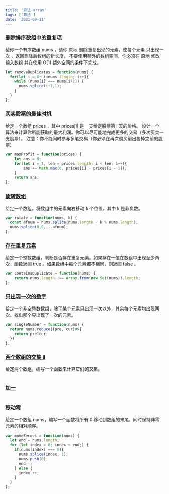 ```yaml
---
title: '算法-array'
tags: ['算法']
date: '2021-09-11'
---
```

### [删除排序数组中的重复项](https://leetcode-cn.com/leetbook/read/top-interview-questions-easy/x2gy9m/)

给你一个有序数组 nums ，请你 原地 删除重复出现的元素，使每个元素 只出现一次 ，返回删除后数组的新长度。
不要使用额外的数组空间，你必须在 原地 修改输入数组 并在使用 O(1) 额外空间的条件下完成。

```js
let removeDuplicates = function(nums) {
  for(let i = 0; i<nums.length; i++){
    while (nums[i] === nums[i+1]) {
      nums.splice(i+1,1);
    }
  }
};
```

### [买卖股票的最佳时机](https://leetcode-cn.com/leetbook/read/top-interview-questions-easy/x2zsx1/)

给定一个数组 prices ，其中 prices[i] 是一支给定股票第 i 天的价格。
设计一个算法来计算你所能获取的最大利润。你可以尽可能地完成更多的交易（多次买卖一支股票）。
注意：你不能同时参与多笔交易（你必须在再次购买前出售掉之前的股票）

```js
var maxProfit = function(prices) {
    let ans = 0;
    for(let i = 1, len = prices.length; i < len; i++){
        ans += Math.max(0, prices[i] - prices[i - 1]);
    }
    return ans;
};
```

### [旋转数组](https://leetcode-cn.com/leetbook/read/top-interview-questions-easy/x2skh7/)

给定一个数组，将数组中的元素向右移动 k 个位置，其中 k 是非负数。

```js
var rotate = function(nums, k) {
  const afnum = nums.splice(nums.length - k % nums.length);
  nums.splice(0,0,...afnum);
};
```

### [存在重复元素](https://leetcode-cn.com/leetbook/read/top-interview-questions-easy/x248f5/)

给定一个整数数组，判断是否存在重复元素。如果存在一值在数组中出现至少两次，函数返回 true 。如果数组中每个元素都不相同，则返回 false 。

```js
var containsDuplicate = function(nums) {
    return nums.length !== Array.from(new Set(nums)).length;
};
```

### [只出现一次的数字](https://leetcode-cn.com/leetbook/read/top-interview-questions-easy/x21ib6/)

给定一个非空整数数组，除了某个元素只出现一次以外，其余每个元素均出现两次。找出那个只出现了一次的元素。

```js
var singleNumber = function(nums) {
  return nums.reduce((pre, cur)=>{
    return pre^cur;
  })
};
```

### [两个数组的交集 II](https://leetcode-cn.com/leetbook/read/top-interview-questions-easy/x2y0c2/)

给定两个数组，编写一个函数来计算它们的交集。

```js
```

### [加一](https://leetcode-cn.com/leetbook/read/top-interview-questions-easy/x2cv1c/)

```js
```

### [移动零](https://leetcode-cn.com/leetbook/read/top-interview-questions-easy/x2ba4i/)

给定一个数组 nums，编写一个函数将所有 0 移动到数组的末尾，同时保持非零元素的相对顺序。

```js
var moveZeroes = function(nums) {
  let end = nums.length;
  for (let index = 0; index < end;) {
    if(nums[index] === 0){
      nums.splice(index, 1);
      nums.push(0);
      end--;
    } else {
      index ++;
    }
  }
};
```
